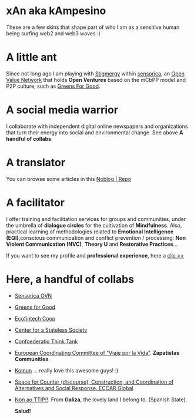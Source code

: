 # xAn aka kAmpesino

These are a few skins that shape part of who I am as a sensitive human being surfing web2 and web3 waves :)



# A little ant

Since not long ago I am playing with [Stigmergy](http://ovn.world/index.php?title=Stigmergy) within [sensorica](https://www.sensorica.co/home), an [Open Value Network](http://ovn.world/index.php?title=What_is_an_open_value_network%3F) that holds **Open Ventures** based on the mCbPP model and P2P culture, such as [Greens For Good](https://www.sensorica.co/ventures/food-and-agriculture/greens-for-good). 



# A social media warrior

I collaborate with independent digital online newspapers and organizations that turn their energy into social and environmental change. See above **A handful of collabs**.



# A translator

You can browse some articles in this [Noblog | Repo](https://xancoop.noblogs.org/)



# A facilitator

I offer training and facilitation services for groups and communities, under the umbrella of **dialogue circles** for the cultivation of **Mindfulness**. Also, practical learning of methodologies related to **Emotional Intelligence (EQI)**,conscious communication and conflict prevention / processing: **Non Violent Communication (NVC)**, **Theory U** and **Restorative Practices**...

 If you want to see my profile and **professional experience**, here a [clic >>](https://es.linkedin.com/in/xanbaldaio)
 
 
 # Here, a handful of collabs
 
 * [Sensorica OVN](https://www.sensorica.co/home)
 
 * [Greens for Good](https://www.sensorica.co/ventures/food-and-agriculture/greens-for-good)
 
 * [Ecofintech Coop](https://ecofintech.coop/)

 * [Center for a Stateless Society](https://c4ss.org/content/category/spanish)

 * [Confoederatio Think Tank](https://confoederatio.noblogs.org/)
 
 * [European Coordinating Committee of “Viaje por la Vida”](https://viajezapatista.eu/es/). **Zapatistas Communities**. 

 * [Komun](https://komun.org/?l=en) ... really love this awesome guys! :)

 * [Space for Counter (discourse), Construction, and Coordination of Alternatives and Social Response. ECOAR Global](https://ecoarglobal.org/en/)

 * [Non ao TTIP!!](https://nonaottip.org/). From **Galiza**, the lovely land I belong to. (Spanish State).
 
   **Salud!**
